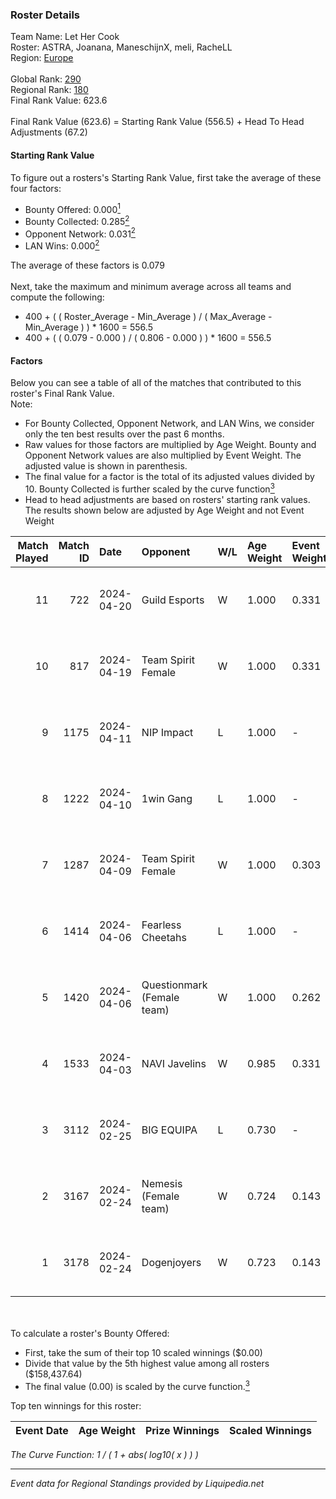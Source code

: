### Roster Details<br />
Team Name: Let Her Cook<br />
Roster: ASTRA, Joanana, ManeschijnX, meli, RacheLL<br />
Region: [Europe]( ../standings_europe.md)<br />
<br />
Global Rank: [290](../standings_global.md)<br />
Regional Rank: [180]( ../standings_europe.md)<br />
Final Rank Value:  623.6<br />
<br />
Final Rank Value (623.6) = Starting Rank Value (556.5) + Head To Head Adjustments (67.2)<br />

#### Starting Rank Value<br />
To figure out a rosters's Starting Rank Value, first take the average of these four factors:<br />
- Bounty Offered: 0.000[<sup>1</sup>](#table2)
- Bounty Collected: 0.285[<sup>2</sup>](#table1)
- Opponent Network: 0.031[<sup>2</sup>](#table1)
- LAN Wins: 0.000[<sup>2</sup>](#table1)

The average of these factors is 0.079<br />
<br />
Next, take the maximum and minimum average across all teams and compute the following:<br />
- 400 + ( ( Roster_Average - Min_Average ) / ( Max_Average - Min_Average ) ) * 1600 = 556.5
- 400 + ( ( 0.079 - 0.000 ) / ( 0.806 - 0.000 ) ) * 1600 = 556.5


#### Factors<br />
Below you can see a table of all of the matches that contributed to this roster's Final Rank Value.<br />
Note:<br />

- For Bounty Collected, Opponent Network, and LAN Wins, we consider only the ten best results over the past 6 months.
- Raw values for those factors are multiplied by Age Weight. Bounty and Opponent Network values are also multiplied by Event Weight. The adjusted value is shown in parenthesis.
- The final value for a factor is the total of its adjusted values divided by 10. Bounty Collected is further scaled by the curve function[<sup>3</sup>](#curveFunction)
- Head to head adjustments are based on rosters' starting rank values. The results shown below are adjusted by Age Weight and not Event Weight
<span id="table1"></span><br />


| Match Played | Match ID | Date       | Opponent                   | W/L | Age Weight | Event Weight | Bounty Collected | Opponent Network | LAN Wins  | H2H Adj. | Roster                                     |
| -: | -: | :- | :- | :- | :- | :- | :- | :- | :- | -: | :- |
|           11 |      722 | 2024-04-20 | Guild Esports              | W   | 1.000      | 0.331        | 0.010 (0.003)    | 0.194 (0.064)    | 0 (0.000) |    20.79 | ASTRA, Joanana, ManeschijnX, meli, RacheLL |
|           10 |      817 | 2024-04-19 | Team Spirit Female         | W   | 1.000      | 0.331        | 0.011 (0.004)    | 0.205 (0.068)    | 0 (0.000) |    18.53 | ASTRA, Joanana, ManeschijnX, meli, RacheLL |
|            9 |     1175 | 2024-04-11 | NIP Impact                 | L   | 1.000      | -            | -                | -                | -         |    -8.62 | ASTRA, Joanana, kezziwOw, meli, RacheLL    |
|            8 |     1222 | 2024-04-10 | 1win Gang                  | L   | 1.000      | -            | -                | -                | -         |   -15.04 | ASTRA, Joanana, ManeschijnX, meli, RacheLL |
|            7 |     1287 | 2024-04-09 | Team Spirit Female         | W   | 1.000      | 0.303        | 0.011 (0.003)    | 0.205 (0.062)    | 0 (0.000) |    18.86 | ASTRA, Joanana, kezziwOw, meli, RacheLL    |
|            6 |     1414 | 2024-04-06 | Fearless Cheetahs          | L   | 1.000      | -            | -                | -                | -         |   -10.06 | ASTRA, Joanana, kezziwOw, meli, RacheLL    |
|            5 |     1420 | 2024-04-06 | Questionmark (Female team) | W   | 1.000      | 0.262        | 0.000 (0.000)    | 0.000 (0.000)    | 0 (0.000) |     7.77 | ASTRA, Joanana, kezziwOw, meli, RacheLL    |
|            4 |     1533 | 2024-04-03 | NAVI Javelins              | W   | 0.985      | 0.331        | 0.062 (0.020)    | 0.328 (0.107)    | 0 (0.000) |    26.05 | ASTRA, Joanana, ManeschijnX, meli, RacheLL |
|            3 |     3112 | 2024-02-25 | BIG EQUIPA                 | L   | 0.730      | -            | -                | -                | -         |    -6.93 | JennyR, juliano, kyossa, pauliiee, Zana    |
|            2 |     3167 | 2024-02-24 | Nemesis (Female team)      | W   | 0.724      | 0.143        | 0.000 (0.000)    | 0.051 (0.005)    | 0 (0.000) |     9.23 | amyb, Emmy, Gaba, Lowlita, Monkey D. Julie |
|            1 |     3178 | 2024-02-24 | Dogenjoyers                | W   | 0.723      | 0.143        | 0.000 (0.000)    | 0.000 (0.000)    | 0 (0.000) |     6.57 | anniken, Glymir, KiTTy-KaT, maliTy, Mar1on |

<br />
<span id="table2"></span><br />
To calculate a roster's Bounty Offered:<br />

- First, take the sum of their top 10 scaled winnings ($0.00)
- Divide that value by the 5th highest value among all rosters ($158,437.64)
- The final value (0.00) is scaled by the curve function.[<sup>3</sup>](#curveFunction)

Top ten winnings for this roster:<br />

| Event Date | Age Weight | Prize Winnings | Scaled Winnings |
| :- | -: | :- | :- |


<span id="curveFunction"></span>_The Curve Function: 1 / ( 1 + abs( log10( x ) ) )_<br />

---
_Event data for Regional Standings provided by Liquipedia.net_<br />
